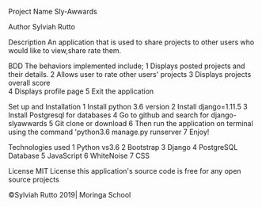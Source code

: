 Project Name
Sly-Awwards

Author
Sylviah Rutto

Description
An application that is used to share projects to other users who would like to view,share rate them.



BDD
The behaviors implemented include;
1 Displays posted projects and their details.
2 Allows user to rate  other users' projects
3 Displays projects overall score	 
4 Displays profile page 
5 Exit the application

Set up and Installation
1 Install python 3.6 version
2 Install django=1.11.5
3 Install Postgresql for databases
4 Go to github and search for django-slyawwards
5 Git clone or download
6 Then run the application on terminal using the command 'python3.6 manage.py runserver
7 Enjoy!

Technologies used
1 Python vs3.6
2 Bootstrap
3 Django
4 PostgreSQL Database
5 JavaScript
6 WhiteNoise
7 CSS

License
MIT License this application's source code is free for any open source projects

©Sylviah Rutto 2019| Moringa School